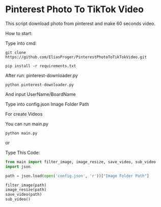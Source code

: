 
# Pinterest Photo To TikTok Video

This script download photo from pinterest and make 60 seconds video.

How to start:  

Type into cmd:  
```commandline
git clone https://github.com/EliasProger/PinterestPhotoToTikTokVideo.git  
```

```commandline
pip install -r requirements.txt
```
After run: pinterest-downloader.py  
```commandline
python pinterest-downloader.py
```
And input UserName/BoardName

Type into config.json Image Folder Path

For create Videos

You can run main.py  
```commandline
python main.py
```
or

Type This Code:
```python
from main import filter_image, image_resize, save_video, sub_video
import json

path = json.load(open('config.json', 'r'))["Image Folder Path"]

filter_image(path)
image_resize(path)
save_video(path)
sub_video()
```